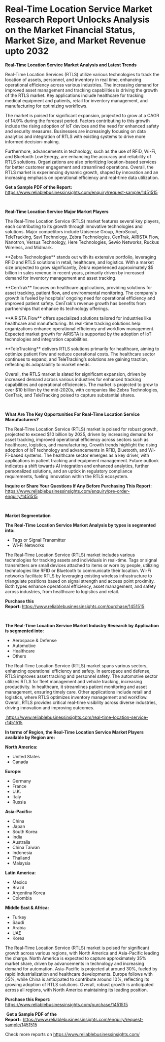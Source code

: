 <p><h1>Real-Time Location Service Market Research Report Unlocks Analysis on the Market Financial Status, Market Size, and Market Revenue upto 2032</h1></p><p><strong>Real-Time Location Service Market Analysis and Latest Trends</strong></p>
<p><p>Real-Time Location Services (RTLS) utilize various technologies to track the location of assets, personnel, and inventory in real time, enhancing operational efficiency across various industries. The increasing demand for improved asset management and tracking capabilities is driving the growth of the RTLS market. Key applications include healthcare for tracking medical equipment and patients, retail for inventory management, and manufacturing for optimizing workflows.</p><p>The market is poised for significant expansion, projected to grow at a CAGR of 14.9% during the forecast period. Factors contributing to this growth include the rising adoption of IoT devices and the need for enhanced safety and security measures. Businesses are increasingly focusing on data analytics and integration of RTLS with existing systems to drive more informed decision-making.</p><p>Furthermore, advancements in technology, such as the use of RFID, Wi-Fi, and Bluetooth Low Energy, are enhancing the accuracy and reliability of RTLS solutions. Organizations are also prioritizing location-based services for better customer engagement and streamlined operations. Overall, the RTLS market is experiencing dynamic growth, shaped by innovation and an increasing emphasis on operational efficiency and real-time data utilization.</p></p>
<p><strong>Get a Sample PDF of the Report:&nbsp;</strong> <a href="https://www.reliablebusinessinsights.com/enquiry/request-sample/1451515?utm_campaign=3086&utm_medium=2&utm_source=Github&utm_content=ia&utm_term=11032025&utm_id=real-time-location-service">https://www.reliablebusinessinsights.com/enquiry/request-sample/1451515</a></p>
<p>&nbsp;</p>
<p><strong>Real-Time Location Service Major Market Players</strong></p>
<p><p>The Real-Time Location Service (RTLS) market features several key players, each contributing to its growth through innovative technologies and solutions. Major competitors include Ubisense Group, AeroScout, TeleTracking, Savi Technology, Zebra Technologies, CenTrak, AiRISTA Flow, Nanotron, Versus Technology, Here Technologies, Sewio Networks, Ruckus Wireless, and Midmark.</p><p>**Zebra Technologies** stands out with its extensive portfolio, leveraging RFID and RTLS solutions in retail, healthcare, and logistics. With a market size projected to grow significantly, Zebra experienced approximately $5 billion in sales revenue in recent years, primarily driven by increased demand for inventory management and asset tracking.</p><p>**CenTrak** focuses on healthcare applications, providing solutions for asset tracking, patient flow, and environmental monitoring. The company's growth is fueled by hospitals' ongoing need for operational efficiency and improved patient safety. CenTrak's revenue growth has benefits from partnerships that enhance its technology offerings.</p><p>**AiRISTA Flow** offers specialized solutions tailored for industries like healthcare and manufacturing. Its real-time tracking solutions help organizations enhance operational efficiency and workflow management. Expected market growth for AiRISTA is supported by the adoption of IoT technologies and integration capabilities.</p><p>**TeleTracking** delivers RTLS solutions primarily for healthcare, aiming to optimize patient flow and reduce operational costs. The healthcare sector continues to expand, and TeleTracking’s solutions are gaining traction, reflecting its adaptability to market needs.</p><p>Overall, the RTLS market is slated for significant expansion, driven by increased demand across various industries for enhanced tracking capabilities and operational efficiencies. The market is projected to grow to over $10 billion by the mid-2020s, with companies like Zebra Technologies, CenTrak, and TeleTracking poised to capture substantial shares.</p></p>
<p>&nbsp;</p>
<p><strong>What Are The Key Opportunities For Real-Time Location Service Manufacturers?</strong></p>
<p><p>The Real-Time Location Service (RTLS) market is poised for robust growth, projected to exceed $10 billion by 2025, driven by increasing demand for asset tracking, improved operational efficiency across sectors such as healthcare, logistics, and manufacturing. Growth trends highlight the rising adoption of IoT technology and advancements in RFID, Bluetooth, and Wi-Fi-based systems. The healthcare sector emerges as a key driver, with applications in patient tracking and equipment management. Future outlook indicates a shift towards AI integration and enhanced analytics, further personalized solutions, and an uptick in regulatory compliance requirements, fueling innovation within the RTLS ecosystem.</p></p>
<p><strong>Inquire or Share Your Questions If Any Before Purchasing This Report:</strong> <a href="https://www.reliablebusinessinsights.com/enquiry/pre-order-enquiry/1451515?utm_campaign=3086&utm_medium=2&utm_source=Github&utm_content=ia&utm_term=11032025&utm_id=real-time-location-service">https://www.reliablebusinessinsights.com/enquiry/pre-order-enquiry/1451515</a></p>
<p>&nbsp;</p>
<p><strong>Market Segmentation</strong></p>
<p><strong>The Real-Time Location Service Market Analysis by types is segmented into:</strong></p>
<p><ul><li>Tags or Signal Transmitter</li><li>Wi-Fi Networks</li></ul></p>
<p><p>The Real-Time Location Service (RTLS) market includes various technologies for tracking assets and individuals in real-time. Tags or signal transmitters are small devices attached to items or worn by people, utilizing technologies like RFID or Bluetooth to communicate their location. Wi-Fi networks facilitate RTLS by leveraging existing wireless infrastructure to triangulate positions based on signal strength and access point proximity. Both types enhance operational efficiency, asset management, and safety across industries, from healthcare to logistics and retail.</p></p>
<p><strong>Purchase this Report:&nbsp;</strong><a href="https://www.reliablebusinessinsights.com/purchase/1451515?utm_campaign=3086&utm_medium=2&utm_source=Github&utm_content=ia&utm_term=11032025&utm_id=real-time-location-service">https://www.reliablebusinessinsights.com/purchase/1451515</a></p>
<p>&nbsp;</p>
<p><strong>The Real-Time Location Service Market Industry Research by Application is segmented into:</strong></p>
<p><ul><li>Aerospace & Defense</li><li>Automotive</li><li>Healthcare</li><li>Others</li></ul></p>
<p><p>The Real-Time Location Service (RTLS) market spans various sectors, enhancing operational efficiency and safety. In aerospace and defense, RTLS improves asset tracking and personnel safety. The automotive sector utilizes RTLS for fleet management and vehicle tracking, increasing productivity. In healthcare, it streamlines patient monitoring and asset management, ensuring timely care. Other applications include retail and logistics, where RTLS optimizes inventory management and workflow. Overall, RTLS provides critical real-time visibility across diverse industries, driving innovation and improving outcomes.</p></p>
<p><a href="https://www.reliablebusinessinsights.com/real-time-location-service-r1451515?utm_campaign=3086&utm_medium=2&utm_source=Github&utm_content=ia&utm_term=11032025&utm_id=real-time-location-service">&nbsp;https://www.reliablebusinessinsights.com/real-time-location-service-r1451515</a></p>
<p><strong>In terms of Region, the Real-Time Location Service Market Players available by Region are:</strong></p>
<p>
    <p> <strong> North America: </strong>
        <ul>
            <li>United States</li>
            <li>Canada</li>
        </ul>
        </p> 
    <p> <strong> Europe: </strong>
        <ul>
            <li>Germany</li>
            <li>France</li>
            <li>U.K.</li>
            <li>Italy</li>
            <li>Russia</li>
        </ul>
        </p> 
    <p> <strong> Asia-Pacific: </strong>
        <ul>
            <li>China</li>
            <li>Japan</li>
            <li>South Korea</li>
            <li>India</li>
            <li>Australia</li>
            <li>China Taiwan</li>
            <li>Indonesia</li>
            <li>Thailand</li>
            <li>Malaysia</li>
        </ul>
        </p> 
    <p> <strong> Latin America: </strong>
        <ul>
            <li>Mexico</li>
            <li>Brazil</li>
            <li>Argentina Korea</li>
            <li>Colombia</li>
        </ul>
        </p> 
    <p> <strong> Middle East & Africa: </strong>
        <ul>
            <li>Turkey</li>
            <li>Saudi</li>
            <li>Arabia</li>
            <li>UAE</li>
            <li>Korea</li>
        </ul>
    </p>
    </p>
<p><p>The Real-Time Location Service (RTLS) market is poised for significant growth across various regions, with North America and Asia-Pacific leading the charge. North America is expected to capture approximately 35% market share, driven by advancements in technology and increasing demand for automation. Asia-Pacific is projected at around 30%, fueled by rapid industrialization and healthcare developments. Europe follows with 25%, while China is anticipated to contribute around 10%, reflecting its growing adoption of RTLS solutions. Overall, robust growth is anticipated across all regions, with North America maintaining its leading position.</p></p>
<p><strong>Purchase this Report: </strong><a href="https://www.reliablebusinessinsights.com/purchase/1451515?utm_campaign=3086&utm_medium=2&utm_source=Github&utm_content=ia&utm_term=11032025&utm_id=real-time-location-service">https://www.reliablebusinessinsights.com/purchase/1451515</a></p>
<p>&nbsp;<strong>Get a Sample PDF of the Report:&nbsp;&nbsp;</strong><a href="https://www.reliablebusinessinsights.com/enquiry/request-sample/1451515?utm_campaign=3086&utm_medium=2&utm_source=Github&utm_content=ia&utm_term=11032025&utm_id=real-time-location-service">https://www.reliablebusinessinsights.com/enquiry/request-sample/1451515</a></p>
<p><strong></strong></p>
<p>Check more reports on <a href="https://www.reliablebusinessinsights.com/?utm_campaign=3086&utm_medium=2&utm_source=Github&utm_content=ia&utm_term=11032025&utm_id=real-time-location-service">https://www.reliablebusinessinsights.com/</a></p>